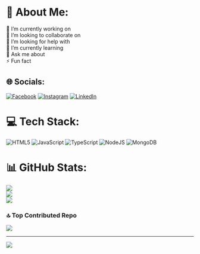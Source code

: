 # 💫 About Me:
🔭 I’m currently working on<br>👯 I’m looking to collaborate on<br>🤝 I’m looking for help with<br>🌱 I’m currently learning<br>💬 Ask me about<br>⚡ Fun fact


## 🌐 Socials:
[![Facebook](https://img.shields.io/badge/Facebook-%231877F2.svg?logo=Facebook&logoColor=white)](https://facebook.com/https://www.facebook.com/mazharul.me/) [![Instagram](https://img.shields.io/badge/Instagram-%23E4405F.svg?logo=Instagram&logoColor=white)](https://instagram.com/https://www.instagram.com/dev_maz07/) [![LinkedIn](https://img.shields.io/badge/LinkedIn-%230077B5.svg?logo=linkedin&logoColor=white)](https://linkedin.com/in/https://www.linkedin.com/in/mazharul-islam-38a018287/) 

# 💻 Tech Stack:
![HTML5](https://img.shields.io/badge/html5-%23E34F26.svg?style=for-the-badge&logo=html5&logoColor=white) ![JavaScript](https://img.shields.io/badge/javascript-%23323330.svg?style=for-the-badge&logo=javascript&logoColor=%23F7DF1E) ![TypeScript](https://img.shields.io/badge/typescript-%23007ACC.svg?style=for-the-badge&logo=typescript&logoColor=white) ![NodeJS](https://img.shields.io/badge/node.js-6DA55F?style=for-the-badge&logo=node.js&logoColor=white) ![MongoDB](https://img.shields.io/badge/MongoDB-%234ea94b.svg?style=for-the-badge&logo=mongodb&logoColor=white)
# 📊 GitHub Stats:
![](https://github-readme-stats.vercel.app/api?username=mazharulMilon&theme=radical&hide_border=false&include_all_commits=true&count_private=true)<br/>
![](https://github-readme-streak-stats.herokuapp.com/?user=mazharulMilon&theme=radical&hide_border=false)<br/>
![](https://github-readme-stats.vercel.app/api/top-langs/?username=mazharulMilon&theme=radical&hide_border=false&include_all_commits=true&count_private=true&layout=compact)

### 🔝 Top Contributed Repo
![](https://github-contributor-stats.vercel.app/api?username=mazharulMilon&limit=5&theme=dark&combine_all_yearly_contributions=true)

---
[![](https://visitcount.itsvg.in/api?id=mazharulMilon&icon=0&color=0)](https://visitcount.itsvg.in)

<!-- Proudly created with GPRM ( https://gprm.itsvg.in ) -->

